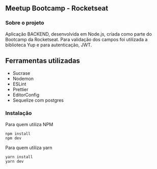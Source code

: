 ## Meetup Bootcamp - Rocketseat

### Sobre o projeto
Aplicação BACKEND, desenvolvida em Node.js, criada como parte do Bootcamp da Rocketseat.
Para validação dos campos foi utilizada a biblioteca Yup e para autenticação, JWT.



## Ferramentas utilizadas
- Sucrase
- Nodemon
- ESLint
- Prettier
- EditorConfig
- Sequelize com postgres

### Instalação
  Para quem utiliza NPM
  ```
  npm install
  npm dev
  ```

Para quem utiliza yarn
  ```
  yarn install
  yarn dev
  ```

